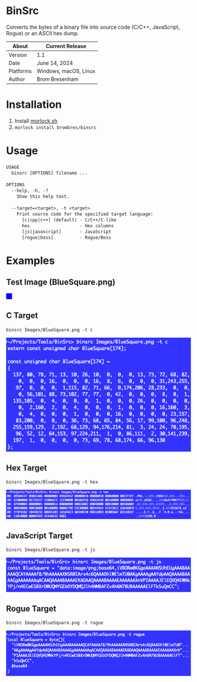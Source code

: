 # BinSrc
Converts the bytes of a binary file into source code (C/C++, JavaScript, Rogue) or an ASCII hex dump.

About     | Current Release
----------|-----------------------
Version   | 1.1
Date      | June 14, 2024
Platforms | Windows, macOS, Linux
Author    | Brom Bresenham

# Installation
1. Install [morlock.sh](https://morlock.sh)
2. `morlock install brombres/binsrc`

# Usage

    USAGE
      binsrc [OPTIONS] filename ...

    OPTIONS
      --help, -h, -?
        Show this help text.

      --target=<target>, -t <target>
        Print source code for the specified target language:
          [c|cpp|c++] (default) - C/C++/C-like
          hex                   - Hex columns
          [js|javascript]       - JavaScript
          [rogue|boss]          - Rogue/Boss

# Examples

## Test Image (BlueSquare.png)

![Images/BlueSquare.png](Images/BlueSquare.png)

## C Target
    binsrc Images/BlueSquare.png -t c

![Image/C.png](Images/C.png)

## Hex Target
    binsrc Images/BlueSquare.png -t hex

![Image/Hex.png](Images/Hex.png)

## JavaScript Target
    binsrc Images/BlueSquare.png -t js

![Image/JS.png](Images/JS.png)

## Rogue Target
    binsrc Images/BlueSquare.png -t rogue

![Image/Rogue.png](Images/Rogue.png)
